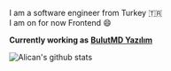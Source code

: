
I am a software engineer from Turkey 🇹🇷 </br>
I am on for now Frontend :smile:

**Currently working as**  <a href="https://www.bulutmd.com/" target="_blank"><b>BulutMD Yazılım</b></a>

![Alican's github stats](https://github-readme-stats.vercel.app/api?username=alicanertop&show_icons=true&line_height=30)
